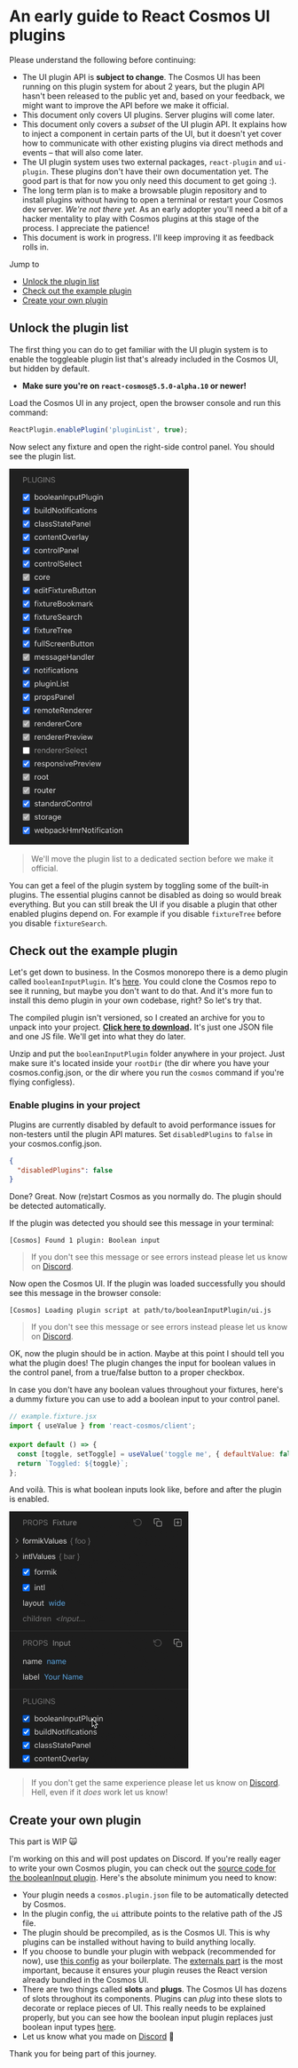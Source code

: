 # An early guide to React Cosmos UI plugins

Please understand the following before continuing:

- The UI plugin API is **subject to change**. The Cosmos UI has been running on this plugin system for about 2 years, but the plugin API hasn't been released to the public yet and, based on your feedback, we might want to improve the API before we make it official.
- This document only covers UI plugins. Server plugins will come later.
- This document only covers a _subset_ of the UI plugin API. It explains how to inject a component in certain parts of the UI, but it doesn't yet cover how to communicate with other existing plugins via direct methods and events – that will also come later.
- The UI plugin system uses two external packages, `react-plugin` and `ui-plugin`. These plugins don't have their own documentation yet. The good part is that for now you only need this document to get going :).
- The long term plan is to make a browsable plugin repository and to install plugins without having to open a terminal or restart your Cosmos dev server. _We're not there yet._ As an early adopter you'll need a bit of a hacker mentality to play with Cosmos plugins at this stage of the process. I appreciate the patience!
- This document is work in progress. I'll keep improving it as feedback rolls in.

Jump to

- [Unlock the plugin list](#unlock-the-plugin-list)
- [Check out the example plugin](#check-out-the-example-plugin)
- [Create your own plugin](#create-your-own-plugin)

## Unlock the plugin list

The first thing you can do to get familiar with the UI plugin system is to enable the toggleable plugin list that's already included in the Cosmos UI, but hidden by default.

- **Make sure you're on `react-cosmos@5.5.0-alpha.10` or newer!**

Load the Cosmos UI in any project, open the browser console and run this command:

```js
ReactPlugin.enablePlugin('pluginList', true);
```

Now select any fixture and open the right-side control panel. You should see the plugin list.

<img src="pluginList.png" alt="Plugin list" height="677"/>

> We'll move the plugin list to a dedicated section before we make it official.

You can get a feel of the plugin system by toggling some of the built-in plugins. The essential plugins cannot be disabled as doing so would break everything. But you can still break the UI if you disable a plugin that other enabled plugins depend on. For example if you disable `fixtureTree` before you disable `fixtureSearch`.

## Check out the example plugin

Let's get down to business. In the Cosmos monorepo there is a demo plugin called `booleanInputPlugin`. It's [here](https://github.com/react-cosmos/react-cosmos/tree/ecd4fae5732134292c978fda86832da24ea055c1/example/booleanInputPlugin). You could clone the Cosmos repo to see it running, but maybe you don't want to do that. And it's more fun to install this demo plugin in your own codebase, right? So let's try that.

The compiled plugin isn't versioned, so I created an archive for you to unpack into your project. **[Click here to download](https://github.com/react-cosmos/react-cosmos/raw/80fbcbcbbd352108d551a8b95685e19627d78d1b/docs/uiPlugins/booleanInputPlugin.zip).** It's just one JSON file and one JS file. We'll get into what they do later.

Unzip and put the `booleanInputPlugin` folder anywhere in your project. Just make sure it's located inside your `rootDir` (the dir where you have your cosmos.config.json, or the dir where you run the `cosmos` command if you're flying configless).

### Enable plugins in your project

Plugins are currently disabled by default to avoid performance issues for non-testers until the plugin API matures. Set `disabledPlugins` to `false` in your cosmos.config.json.

```json
{
  "disabledPlugins": false
}
```

Done? Great. Now (re)start Cosmos as you normally do. The plugin should be detected automatically.

If the plugin was detected you should see this message in your terminal:

```
[Cosmos] Found 1 plugin: Boolean input
```

> If you don't see this message or see errors instead please let us know on [Discord](https://discord.gg/3X95VgfnW5).

Now open the Cosmos UI. If the plugin was loaded successfully you should see this message in the browser console:

```
[Cosmos] Loading plugin script at path/to/booleanInputPlugin/ui.js
```

> If you don't see this message or see errors instead please let us know on [Discord](https://discord.gg/3X95VgfnW5).

OK, now the plugin should be in action. Maybe at this point I should tell you what the plugin does! The plugin changes the input for boolean values in the control panel, from a true/false button to a proper checkbox.

In case you don't have any boolean values throughout your fixtures, here's a dummy fixture you can use to add a boolean input to your control panel.

```jsx
// example.fixture.jsx
import { useValue } from 'react-cosmos/client';

export default () => {
  const [toggle, setToggle] = useValue('toggle me', { defaultValue: false });
  return `Toggled: ${toggle}`;
};
```

And voilà. This is what boolean inputs look like, before and after the plugin is enabled.

<img src="pluginListToggle.gif" alt="Boolean input plugin" height="463"/>

> If you don't get the same experience please let us know on [Discord](https://discord.gg/3X95VgfnW5). Hell, even if it _does_ work let us know!

## Create your own plugin

This part is WIP 🙀

I'm working on this and will post updates on Discord. If you're really eager to write your own Cosmos plugin, you can check out the [source code for the booleanInput plugin](https://github.com/react-cosmos/react-cosmos/tree/ecd4fae5732134292c978fda86832da24ea055c1/example/booleanInputPlugin). Here's the absolute minimum you need to know:

- Your plugin needs a `cosmos.plugin.json` file to be automatically detected by Cosmos.
- In the plugin config, the `ui` attribute points to the relative path of the JS file.
- The plugin should be precompiled, as is the Cosmos UI. This is why plugins can be installed without having to build anything locally.
- If you choose to bundle your plugin with webpack (recommended for now), use [this config](https://github.com/react-cosmos/react-cosmos/blob/ecd4fae5732134292c978fda86832da24ea055c1/example/booleanInputPlugin/webpack.config.js) as your boilerplate. The [externals part](https://github.com/react-cosmos/react-cosmos/blob/ecd4fae5732134292c978fda86832da24ea055c1/example/booleanInputPlugin/webpack.config.js#L21-L25) is the most important, because it ensures your plugin reuses the React version already bundled in the Cosmos UI.
- There are two things called **slots** and **plugs**. The Cosmos UI has dozens of slots throughout its components. Plugins can _plug_ into these slots to decorate or replace pieces of UI. This really needs to be explained properly, but you can see how the boolean input plugin replaces just boolean input types [here](https://github.com/react-cosmos/react-cosmos/blob/ecd4fae5732134292c978fda86832da24ea055c1/example/booleanInputPlugin/src/ui.tsx#L14-L29).
- Let us know what you made on [Discord](https://discord.gg/3X95VgfnW5) 🙏

Thank you for being part of this journey.
